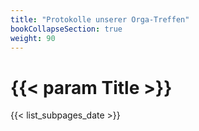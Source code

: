 ```yaml
---
title: "Protokolle unserer Orga-Treffen"
bookCollapseSection: true
weight: 90
---
```


# {{< param Title >}}

{{< list_subpages_date >}}
